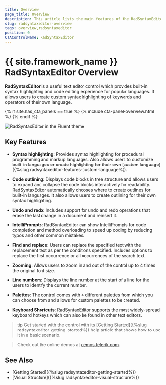 ```yaml
---
title: Overview
page_title: Overview
description: This article lists the main features of the RadSyntaxEditor control.
slug: radsyntaxeditor-overview
tags: overview,radsyntaxeditor
position: 0
CTAControlName: RadSyntaxEditor
---
```


# {{ site.framework_name }} RadSyntaxEditor Overview

 **RadSyntaxEditor** is a useful text editor control which provides built-in syntax highlighting and code editing experience for popular languages. It allows users to create custom syntax highlighting of keywords and operators of their own language.

{% if site.has_cta_panels == true %}
{% include cta-panel-overview.html %}
{% endif %}

![RadSyntaxEditor in the Fluent theme](images/syntaxeditor_overview.png)

## Key Features

* **Syntax highlighting**: Provides syntax highlighting for procedural programming and markup languages. Also allows users to customize built-in languages or create highlighting for their own [custom language]({%slug radsyntaxeditor-features-custom-language%}).

* **Code outlining**: Displays code blocks in tree structure and allows users to expand and collapse the code blocks interactively for readability. RadSyntaxEditor automatically chooses where to create outlines for built-in languages. It also allows users to create outlining for their own syntax highlighting.

* **Undo and redo**: Includes support for undo and redo operations that erase the last change in a document and reinsert it.

* **IntelliPrompts**: RadSyntaxEditor can show IntelliPrompts for code completion and method overloading to speed up coding by reducing typos and other common mistakes.

* **Find and replace**: Users can replace the specified text with the replacement text as per the conditions specified. Includes options to replace the first occurrence or all occurrences of the search text.

* **Zooming**: Allows users to zoom in and out of the control up to 4 times the original font size.

* **Line numbers**: Displays the line number at the start of a line for the users to identify the current number.

* **Palettes**: The control comes with 4 different palettes from which you can choose from and allows for custom palettes to be created.

* **Keyboard Shortcuts**: RadSyntaxEditor supports the most widely-spread keyboard hotkeys which can also be found in other text editors.

>tip Get started with the control with its [Getting Started]({%slug radsyntaxeditor-getting-started%}) help article that shows how to use it in a basic scenario.

>Check out the online demos at [demos.telerik.com](https://demos.telerik.com/wpf/).

## See Also

* [Getting Started]({%slug radsyntaxeditor-getting-started%})
* [Visual Structure]({%slug radsyntaxeditor-visual-structure%})